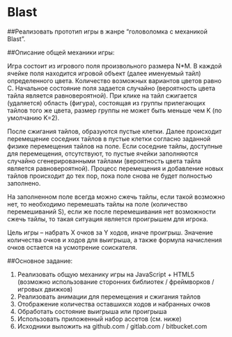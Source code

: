# Blast
##Реализовать прототип игры в жанре “головоломка с механикой Blast”.

##Описание общей механики игры:
	
Игра состоит из игрового поля произвольного размера N*M. В каждой ячейке поля находится игровой объект 
(далее именуемый тайл) определенного цвета. Количество возможных вариантов цветов равно C. 
Начальное состояние поля задается случайно (вероятность цвета тайла является равновероятной). 
При клике на тайл сжигается (удаляется) область (фигура), состоящая из группы прилегающих тайлов того же цвета, 
размер группы не может быть меньше чем K (по умолчанию K=2). 

После сжигания тайлов, образуются пустые клетки. Далее происходит перемещение соседних тайлов в пустые клетки 
согласно заданной физике перемещения тайлов на поле. Если соседние тайлы, доступные для перемещения, отсутствуют, 
то пустые ячейки заполняются случайно сгенерированными тайлами (вероятность цвета тайла является равновероятной).
Процесс перемещения и добавление новых тайлов происходит до тех пор, пока поле снова не будет полностью заполнено.

На заполненном поле всегда можно сжечь тайлы, если такой возможно нет, то необходимо перемешать тайлы на поле 
(количество перемешиваний S), если же после перемешивания нет возможности сжечь тайлы, то такая ситуация 
является проигрышем для игрока.
	
Цель игры – набрать X очков за Y ходов, иначе проигрыш. Значение количества очков и ходов для выигрыша, 
а также формула начисления очков остается на усмотрение соискателя.


##Основное задание:

1. Реализовать общую механику игры на JavaScript + HTML5 (возможно использование сторонних библиотек 
/ фреймворков / игровых движков)
2. Реализовать анимации для перемещения и сжигания тайлов
3. Отображение количества оставшихся ходов и набранных очков
4. Обработать состояние выигрыша или проигрыша
5. Использовать приложенный набор ассетов (см. ниже)
6. Исходники выложить на github.com / gitlab.com / bitbucket.com

